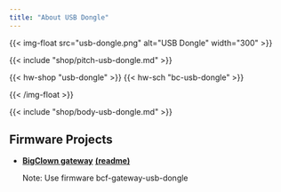```yaml
---
title: "About USB Dongle"
---
```


{{< img-float src="usb-dongle.png" alt="USB Dongle" width="300" >}}

{{< include "shop/pitch-usb-dongle.md" >}}

{{< hw-shop "usb-dongle" >}}
{{< hw-sch "bc-usb-dongle" >}}

{{< /img-float >}}

{{< include "shop/body-usb-dongle.md" >}}

## Firmware Projects

* [**BigClown gateway**](https://github.com/bigclownlabs/bcf-gateway/releases) [**(readme)**](https://github.com/bigclownlabs/bcf-gateway/blob/master/README.md)

    Note: Use firmware bcf-gateway-usb-dongle
